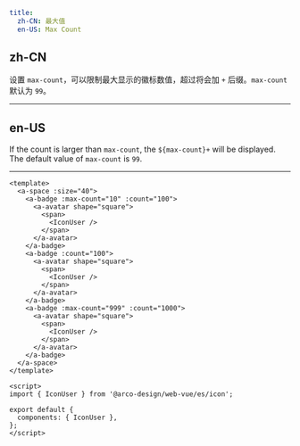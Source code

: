 ```yaml
title:
  zh-CN: 最大值
  en-US: Max Count
```

## zh-CN

设置 `max-count`，可以限制最大显示的徽标数值，超过将会加 `+` 后缀。`max-count` 默认为 `99`。

---

## en-US

If the count is larger than `max-count`, the `${max-count}+` will be displayed. The default value of `max-count` is `99`.

---

```vue
<template>
  <a-space :size="40">
    <a-badge :max-count="10" :count="100">
      <a-avatar shape="square">
        <span>
          <IconUser />
        </span>
      </a-avatar>
    </a-badge>
    <a-badge :count="100">
      <a-avatar shape="square">
        <span>
          <IconUser />
        </span>
      </a-avatar>
    </a-badge>
    <a-badge :max-count="999" :count="1000">
      <a-avatar shape="square">
        <span>
          <IconUser />
        </span>
      </a-avatar>
    </a-badge>
  </a-space>
</template>

<script>
import { IconUser } from '@arco-design/web-vue/es/icon';

export default {
  components: { IconUser },
};
</script>
```
